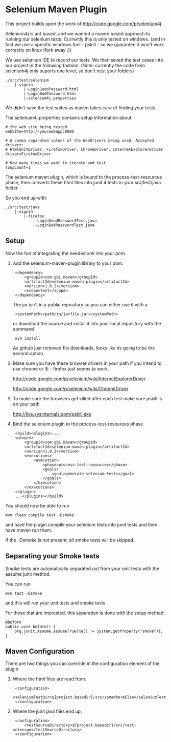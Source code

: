 Selenium Maven Plugin
=====================

This project builds upon the work of http://code.google.com/p/selenium4j 

Selenium4j is ant based, and we wanted a maven based approach to running our selenium tests.
Currently this is only tested on windows. (and in fact we use a specific windows tool - pskill - 
so we guarantee it won't work correctly on linux (fork away ;)) 

We use selenium IDE to record our tests.  We then saved the test cases into our project 
in the following fashion: (Note: currently the code from selenium4j only suports one level, so 
don't nest your folders)

	./src/test/selenium
	    |-signin
	        |-LoginGoodPassword.html
	     	|-LoginBadPassword.html
	     	|-selenium4j.properties
	     	
We didn't save the test suites as maven takes care of finding your tests.

The selenium4j.properties contains setup information about:

	# the web site being tested
	webSite=http://yourwebapp:8080
	
	# A comma separated values of the WebDrivers being used. Accepted drivers: 
	# HtmlUnitDriver, FirefoxDriver, ChromeDriver, InternetExplorerDriver
	driver=FirefoxDriver
	        
	# How many times we want to iterate and test
	loopCount=1

The selenium maven plugin, which is bound to the process-test-resources phase, then converts these
html files into junit 4 tests in your src/test/java folder.

So you end up with:

	./src/test/java
	    |-signin
	    	|-firefox
	            |-LoginGoodPasswordTest.java
	     	    |-LoginBadPasswordTest.java
	     	    

Setup
-----

Now the fun of integrating the needed xml into your pom.

1. Add the selenium-maven-plugin library to your pom.

		<dependency>
			<groupId>com.gbi.maven</groupId>
			<artifactId>selenium-maven-plugin</artifactId>
			<version>1.0.2</version>
			<scope>test</scope>
		</dependency>
	
	The jar isn't in a public repository so you can either use it with a 
	
		<systemPath>/path/to/jarfile.jar</systemPath>
		
	or download the source and install it into your local repository with the command
	
	    mvn install 
	    
	As github just removed file downloads, looks like its going to be the second option.

2. Make sure you have these browser drivers in your path if you intend to use chrome or IE - firefox just 
seems to work.
	
	http://code.google.com/p/selenium/wiki/InternetExplorerDriver

	http://code.google.com/p/selenium/wiki/ChromeDriver

3. To make sure the browsers get killed after each test make sure pskill is on your path

	http://live.sysinternals.com/pskill.exe

4. Bind the selenium plugin to the process-test-resources phase

		<build><plugins>...
		<plugin>
			<groupId>com.gbi.maven</groupId>
			<artifactId>selenium-maven-plugin</artifactId>
			<version>1.0.2</version>
			<executions>
				<execution>
					<phase>process-test-resources</phase>
					<goals>
						<goal>generate-selenium-tests</goal>
					</goals>
				</execution>
			</executions>
		</plugin>
		...</plugins></build>
		
You should now be able to run

	mvn clean compile test -Dsmoke
	
and have the plugin compile your selenium tests into junit tests and then have maven run them.

If the -Dsmoke is not present, all smoke tests will be skipped.

Separating your Smoke tests
---------------------------

Smoke tests are automatically separated out from your unit tests with the assume junit method.  

You can run

	mvn test -Dsmoke
	
and this will run your unit tests and smoke tests.

For those that are interested, this separation is done with the setup method:

	@Before
	public void before() {
		org.junit.Assume.assumeTrue(null != System.getProperty("smoke"));
	}

Maven Configuration
-------------------

There are two things you can override in the configuration element of the plugin

1. Where the html files are read from.

		<configuration>
			<seleniumTestDir>${project.basedir}/src/somewhereElse</seleniumTestDir>
		</configuration>
		
2. Where the junit java files end up.

		<configuration>
			<testSourceDirectory>${project.basedir}/src/test-selenium</testSourceDirectory>
		</configuration>
